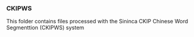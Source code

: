 ### CKIPWS
This folder contains files processed with the Sininca CKIP Chinese Word Segmenttion (CKIPWS) system
